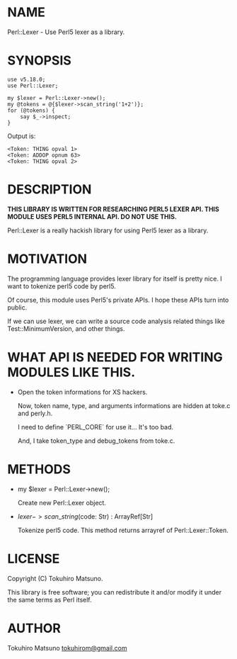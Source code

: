 # NAME

Perl::Lexer - Use Perl5 lexer as a library.

# SYNOPSIS

    use v5.18.0;
    use Perl::Lexer;

    my $lexer = Perl::Lexer->new();
    my @tokens = @{$lexer->scan_string('1+2')};
    for (@tokens) {
        say $_->inspect;
    }

Output is:

    <Token: THING opval 1>
    <Token: ADDOP opnum 63>
    <Token: THING opval 2>

# DESCRIPTION

**THIS LIBRARY IS WRITTEN FOR RESEARCHING PERL5 LEXER API. THIS MODULE USES PERL5 INTERNAL API. DO NOT USE THIS.**

Perl::Lexer is a really hackish library for using Perl5 lexer as a library.

# MOTIVATION

The programming language provides lexer library for itself is pretty nice.
I want to tokenize perl5 code by perl5.

Of course, this module uses Perl5's private APIs. I hope these APIs turn into public.

If we can use lexer, we can write a source code analysis related things like Test::MinimumVersion, and other things.

# WHAT API IS NEEDED FOR WRITING MODULES LIKE THIS.

- Open the token informations for XS hackers.

    Now, token name, type, and arguments informations are hidden at toke.c and perly.h.

    I need to define \`PERL\_CORE\` for use it... It's too bad.

    And, I take token\_type and debug\_tokens from toke.c.

# METHODS

- my $lexer = Perl::Lexer->new();

    Create new Perl::Lexer object.

- $lexer->scan\_string($code: Str) : ArrayRef\[Str\]

    Tokenize perl5 code. This method returns arrayref of Perl::Lexer::Token.

# LICENSE

Copyright (C) Tokuhiro Matsuno.

This library is free software; you can redistribute it and/or modify
it under the same terms as Perl itself.

# AUTHOR

Tokuhiro Matsuno <tokuhirom@gmail.com>
